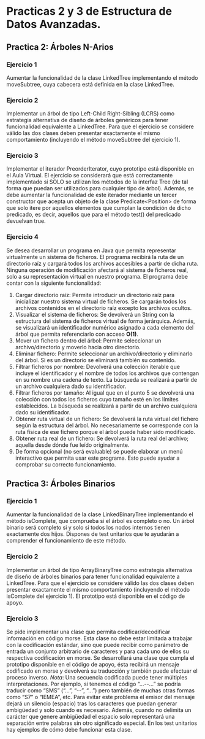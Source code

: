 # Practicas 2 y 3 de Estructura de Datos Avanzadas.
## Practica 2: Árboles N-Arios

### Ejercicio 1
Aumentar la funcionalidad de la clase LinkedTree implementando el método
moveSubtree, cuya cabecera está definida en la clase LinkedTree.
### Ejercicio 2
Implementar un árbol de tipo Left-Child Right-Sibling (LCRS) como estrategia alternativa de
diseño de árboles genéricos para tener funcionalidad equivalente a LinkedTree. Para
que el ejercicio se considere válido las dos clases deben presentar exactamente el mismo
comportamiento (incluyendo el método moveSubtree del ejercicio 1).
### Ejercicio 3
Implementar el iterador PreorderIterator, cuyo prototipo está disponible en el Aula
Virtual. El ejercicio se considerará que está correctamente implementado si SOLO se
utilizan los métodos de la interfaz Tree (de tal forma que puedan ser utilizados para
cualquier tipo de árbol).
Además, se debe aumentar la funcionalidad de este iterador mediante un tercer
constructor que acepta un objeto de la clase Predicate<Position<E>> de forma
que solo itere por aquellos elementos que cumplan la condición de dicho predicado, es
decir, aquellos que para el método test() del predicado devuelvan true.
### Ejercicio 4
Se desea desarrollar un programa en Java que permita representar virtualmente un sistema
de ficheros. El programa recibirá la ruta de un directorio raíz y cargará todos los archivos
accesibles a partir de dicha ruta. Ninguna operación de modificación afectará al sistema de
ficheros real, solo a su representación virtual en nuestro programa. El programa debe
contar con la siguiente funcionalidad:
1. Cargar directorio raíz: Permite introducir un directorio raíz para inicializar nuestro
sistema virtual de ficheros. Se cargarán todos los archivos contenidos en el
directorio raíz excepto los archivos ocultos.
2. Visualizar el sistema de ficheros: Se devolverá un String con la estructura del sistema
de ficheros virtual de forma jerárquica. Además, se visualizará un identificador
numérico asignado a cada elemento del árbol que permita referenciarlo con acceso
**O(1)**.
3. Mover un fichero dentro del árbol: Permite seleccionar un archivo/directorio y
moverlo hacia otro directorio.
4. Eliminar fichero: Permite seleccionar un archivo/directorio y eliminarlo del árbol.
Si es un directorio se eliminará también su contenido.
5. Filtrar ficheros por nombre: Devolverá una colección iterable que incluye el
identificador y el nombre de todos los archivos que contengan en su nombre una
cadena de texto. La búsqueda se realizará a partir de un archivo cualquiera dado su
identificador.
6. Filtrar ficheros por tamaño: Al igual que en el punto 5 se devolverá una colección
con todos los ficheros cuyo tamaño esté en los límites establecidos. La búsqueda
se realizará a partir de un archivo cualquiera dado su identificador.
7. Obtener ruta virtual de un fichero: Se devolverá la ruta virtual del fichero según la
estructura del árbol. No necesariamente se corresponde con la ruta física de ese
fichero porque el árbol puede haber sido modificado.
8. Obtener ruta real de un fichero: Se devolverá la ruta real del archivo; aquella desde
dónde fue leído originalmente.
9. De forma opcional (no será evaluable) se puede elaborar un menú interactivo que
permita usar este programa. Esto puede ayudar a comprobar su correcto
funcionamiento.

## Practica 3: Árboles Binarios

### Ejercicio 1
Aumentar la funcionalidad de la clase LinkedBinaryTree implementando el método
isComplete, que comprueba si el árbol es completo o no. Un árbol binario será completo
si y solo si todos los nodos internos tienen exactamente dos hijos. Dispones de test
unitarios que te ayudarán a comprender el funcionamiento de este método.
### Ejercicio 2
Implementar un árbol de tipo ArrayBinaryTree como estrategia alternativa de diseño de
árboles binarios para tener funcionalidad equivalente a LinkedTree. Para que el ejercicio
se considere válido las dos clases deben presentar exactamente el mismo comportamiento
(incluyendo el método isComplete del ejercicio 1). El prototipo está disponible en el
código de apoyo.
### Ejercicio 3
Se pide implementar una clase que permita codificar/decodificar información en código
morse. Esta clase no debe estar limitada a trabajar con la codificación estándar, sino que
puede recibir como parámetro de entrada un conjunto arbitrario de caracteres y para cada
uno de ellos su respectiva codificación en morse. Se desarrollará una clase que cumpla el
prototipo disponible en el código de apoyo, ésta recibirá un mensaje codificado en morse
y devolverá su traducción y también puede efectuar el proceso inverso.
*Nota*: Una secuencia codificada puede tener múltiples interpretaciones. Por ejemplo, si
tenemos el código “…--…” se podría traducir como “SMS” (“…”, “--”, “…”) pero también
de muchas otras formas como “S7” o “IEMEA”, etc. Para evitar este problema el emisor
del mensaje dejará un silencio (espacio) tras los caracteres que puedan generar ambigüedad
y solo cuando es necesario. Además, cuando no delimita un carácter que genere
ambigüedad el espacio solo representará una separación entre palabras sin otro significado
especial. En los test unitarios hay ejemplos de cómo debe funcionar esta clase.
